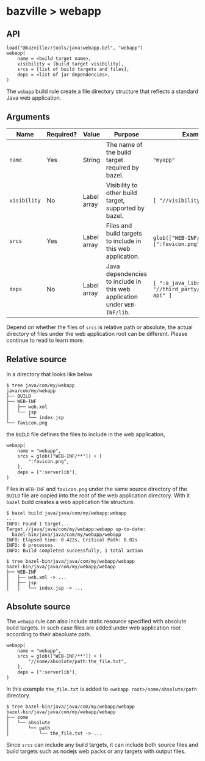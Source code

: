 # bazville > webapp

## API

```
load("@bazville//tools/java:webapp.bzl", "webapp")
webapp(
    name = <build target name>,
    visibility = [build target visibility],
    srcs = [list of build targets and files],
    deps = <list of jar dependencies>,
)
```

The `webapp` build rule create a file directory structure that reflects a
standard Java web application.

## Arguments

| Name | Required? | Value | Purpose | Examples |
| ---- | --------- | ----- | ------- | -------- |
| `name` | Yes | String | The name of the build target required by bazel. | `"myapp"` |
| `visibility` | No | Label array | Visibility to other build target, supported by bazel. | `[ "//visibility:public" ]` |
| `srcs` | Yes | Label array | Files and build targets to include in this web application. | `glob(["WEB-INF/**"]) +  [":favicon.png"]]` |
| `deps` | No | Label array | Java dependencies to include in this web application under `WEB-INF/lib`. | `[ ":a_java_library", "//third_party/java/servlet-api" ]` |

Depend on whether the files of `srcs` is relative path or absolute, the actual
directory of files under the web application root can be different. Please
continue to read to learn more.

## Relative source

In a directory that looks like below

```
$ tree java/com/my/webapp
java/com/my/webapp
├── BUILD
├── WEB-INF
│   ├── web.xml
│   └── jsp
│       └── index.jsp
└── favicon.png
```

the `BUILD` file defines the files to include in the web application,

```
webapp(
    name = "webapp",
    srcs = glob(["WEB-INF/**"]) + [
        ":favicon.png",
    ],
    deps = [":serverlib"],
)
```

Files in `WEB-INF` and `favicon.png` under the same source directory of the
`BUILD` file are copied into the root of the web application directory. With
it `bazel` build creates a web application file structure.

```
$ bazel build java/java/com/my/webapp:webapp
...
INFO: Found 1 target...
Target //java/java/com/my/webapp:webapp up-to-date:
  bazel-bin/java/java/com/my/webapp/webapp
INFO: Elapsed time: 0.422s, Critical Path: 0.02s
INFO: 0 processes.
INFO: Build completed successfully, 1 total action

$ tree bazel-bin/java/java/com/my/webapp/webapp
bazel-bin/java/java/com/my/webapp/webapp
├── WEB-INF
│   ├── web.xml -> ...
│   ├── jsp
│   │   └── index.jsp -> ...
```

## Absolute source

The `webapp` rule can also include static resource specified with absolute
build targets. In such case files are added under web application root
according to their absoluate path.

```
webapp(
    name = "webapp",
    srcs = glob(["WEB-INF/**"]) + [
        "//some/absolute/path:the_file.txt",
    ],
    deps = [":serverlib"],
)
```

In this example `the_file.txt` is added to `<webapp root>/some/absolute/path`
directory.

```
$ tree bazel-bin/java/java/com/my/webapp/webapp
bazel-bin/java/java/com/my/webapp/webapp
├── some
│   └── absolute
│       └── path
│           └── the_file.txt -> ...
```

Since `srcs` can include any build targets, it can include both source files
and build targets such as nodejs web packs or any targets with output files.